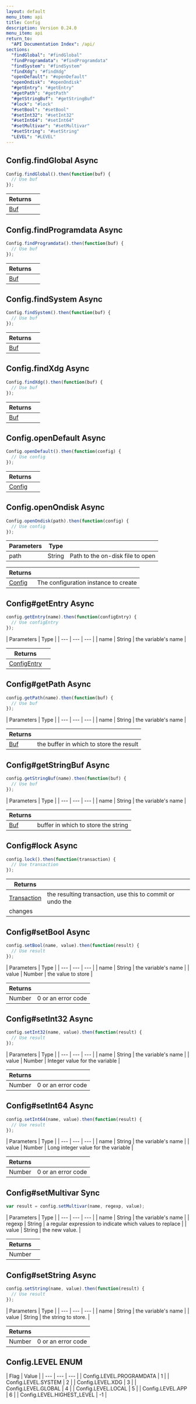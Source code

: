 ```yaml
---
layout: default
menu_item: api
title: Config
description: Version 0.24.0
menu_item: api
return_to:
  "API Documentation Index": /api/
sections:
  "findGlobal": "#findGlobal"
  "findProgramdata": "#findProgramdata"
  "findSystem": "#findSystem"
  "findXdg": "#findXdg"
  "openDefault": "#openDefault"
  "openOndisk": "#openOndisk"
  "#getEntry": "#getEntry"
  "#getPath": "#getPath"
  "#getStringBuf": "#getStringBuf"
  "#lock": "#lock"
  "#setBool": "#setBool"
  "#setInt32": "#setInt32"
  "#setInt64": "#setInt64"
  "#setMultivar": "#setMultivar"
  "#setString": "#setString"
  "LEVEL": "#LEVEL"
---
```


## <a name="findGlobal"></a><span>Config.</span>findGlobal <span class="tags"><span class="async">Async</span></span>

```js
Config.findGlobal().then(function(buf) {
  // Use buf
});
```

| Returns |  |
| --- | --- |
| [Buf](/api/buf/) |  |

## <a name="findProgramdata"></a><span>Config.</span>findProgramdata <span class="tags"><span class="async">Async</span></span>

```js
Config.findProgramdata().then(function(buf) {
  // Use buf
});
```

| Returns |  |
| --- | --- |
| [Buf](/api/buf/) |  |

## <a name="findSystem"></a><span>Config.</span>findSystem <span class="tags"><span class="async">Async</span></span>

```js
Config.findSystem().then(function(buf) {
  // Use buf
});
```

| Returns |  |
| --- | --- |
| [Buf](/api/buf/) |  |

## <a name="findXdg"></a><span>Config.</span>findXdg <span class="tags"><span class="async">Async</span></span>

```js
Config.findXdg().then(function(buf) {
  // Use buf
});
```

| Returns |  |
| --- | --- |
| [Buf](/api/buf/) |  |

## <a name="openDefault"></a><span>Config.</span>openDefault <span class="tags"><span class="async">Async</span></span>

```js
Config.openDefault().then(function(config) {
  // Use config
});
```

| Returns |  |
| --- | --- |
| [Config](/api/config/) |  |

## <a name="openOndisk"></a><span>Config.</span>openOndisk <span class="tags"><span class="async">Async</span></span>

```js
Config.openOndisk(path).then(function(config) {
  // Use config
});
```

| Parameters | Type |   |
| --- | --- | --- |
| path | String | Path to the on-disk file to open |

| Returns |  |
| --- | --- |
| [Config](/api/config/) | The configuration instance to create |

## <a name="getEntry"></a><span>Config#</span>getEntry <span class="tags"><span class="async">Async</span></span>

```js
config.getEntry(name).then(function(configEntry) {
  // Use configEntry
});
```

| Parameters | Type |
| --- | --- | --- |
| name | String | the variable's name |

| Returns |  |
| --- | --- |
| [ConfigEntry](/api/config_entry/) |  |

## <a name="getPath"></a><span>Config#</span>getPath <span class="tags"><span class="async">Async</span></span>

```js
config.getPath(name).then(function(buf) {
  // Use buf
});
```

| Parameters | Type |
| --- | --- | --- |
| name | String | the variable's name |

| Returns |  |
| --- | --- |
| [Buf](/api/buf/) | the buffer in which to store the result |

## <a name="getStringBuf"></a><span>Config#</span>getStringBuf <span class="tags"><span class="async">Async</span></span>

```js
config.getStringBuf(name).then(function(buf) {
  // Use buf
});
```

| Parameters | Type |
| --- | --- | --- |
| name | String | the variable's name |

| Returns |  |
| --- | --- |
| [Buf](/api/buf/) | buffer in which to store the string |

## <a name="lock"></a><span>Config#</span>lock <span class="tags"><span class="async">Async</span></span>

```js
config.lock().then(function(transaction) {
  // Use transaction
});
```

| Returns |  |
| --- | --- |
| [Transaction](/api/transaction/) | the resulting transaction, use this to commit or undo the
 changes |

## <a name="setBool"></a><span>Config#</span>setBool <span class="tags"><span class="async">Async</span></span>

```js
config.setBool(name, value).then(function(result) {
  // Use result
});
```

| Parameters | Type |
| --- | --- | --- |
| name | String | the variable's name |
| value | Number | the value to store |

| Returns |  |
| --- | --- |
| Number |  0 or an error code |

## <a name="setInt32"></a><span>Config#</span>setInt32 <span class="tags"><span class="async">Async</span></span>

```js
config.setInt32(name, value).then(function(result) {
  // Use result
});
```

| Parameters | Type |
| --- | --- | --- |
| name | String | the variable's name |
| value | Number | Integer value for the variable |

| Returns |  |
| --- | --- |
| Number |  0 or an error code |

## <a name="setInt64"></a><span>Config#</span>setInt64 <span class="tags"><span class="async">Async</span></span>

```js
config.setInt64(name, value).then(function(result) {
  // Use result
});
```

| Parameters | Type |
| --- | --- | --- |
| name | String | the variable's name |
| value | Number | Long integer value for the variable |

| Returns |  |
| --- | --- |
| Number |  0 or an error code |

## <a name="setMultivar"></a><span>Config#</span>setMultivar <span class="tags"><span class="sync">Sync</span></span>

```js
var result = config.setMultivar(name, regexp, value);
```

| Parameters | Type |
| --- | --- | --- |
| name | String | the variable's name |
| regexp | String | a regular expression to indicate which values to replace |
| value | String | the new value. |

| Returns |  |
| --- | --- |
| Number |  |

## <a name="setString"></a><span>Config#</span>setString <span class="tags"><span class="async">Async</span></span>

```js
config.setString(name, value).then(function(result) {
  // Use result
});
```

| Parameters | Type |
| --- | --- | --- |
| name | String | the variable's name |
| value | String | the string to store. |

| Returns |  |
| --- | --- |
| Number |  0 or an error code |

## <a name="LEVEL"></a><span>Config.</span>LEVEL <span class="tags"><span class="enum">ENUM</span></span>

| Flag | Value |
| --- | --- | --- |
| <span>Config.LEVEL.</span>PROGRAMDATA | 1 |
| <span>Config.LEVEL.</span>SYSTEM | 2 |
| <span>Config.LEVEL.</span>XDG | 3 |
| <span>Config.LEVEL.</span>GLOBAL | 4 |
| <span>Config.LEVEL.</span>LOCAL | 5 |
| <span>Config.LEVEL.</span>APP | 6 |
| <span>Config.LEVEL.</span>HIGHEST_LEVEL | -1 |

